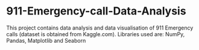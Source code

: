 # 911-Emergency-call-Data-Analysis
This project contains data analysis and data visualisation of 911 Emergency calls (dataset is obtained from Kaggle.com). Libraries used are: NumPy, Pandas, Matplotlib and Seaborn
